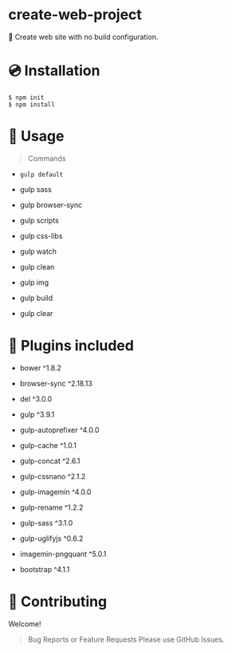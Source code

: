 # create-web-project

🥃 Create web site with no build configuration.

# 💿 Installation
```
$ npm init
$ npm install
```

# 📖 Usage
> Commands
- `gulp default`

- gulp sass
- gulp browser-sync
- gulp scripts
- gulp css-libs
- gulp watch
- gulp clean
- gulp img
- gulp build
- gulp clear

# 🔌 Plugins included
- bower ^1.8.2
- browser-sync ^2.18.13
- del ^3.0.0
- gulp ^3.9.1
- gulp-autoprefixer ^4.0.0
- gulp-cache ^1.0.1
- gulp-concat ^2.6.1
- gulp-cssnano ^2.1.2
- gulp-imagemin ^4.0.0
- gulp-rename ^1.2.2
- gulp-sass ^3.1.0
- gulp-uglifyjs ^0.6.2
- imagemin-pngquant ^5.0.1

- bootstrap ^4.1.1

# 🍻 Contributing
Welcome!
> Bug Reports or Feature Requests
Please use GitHub Issues.
